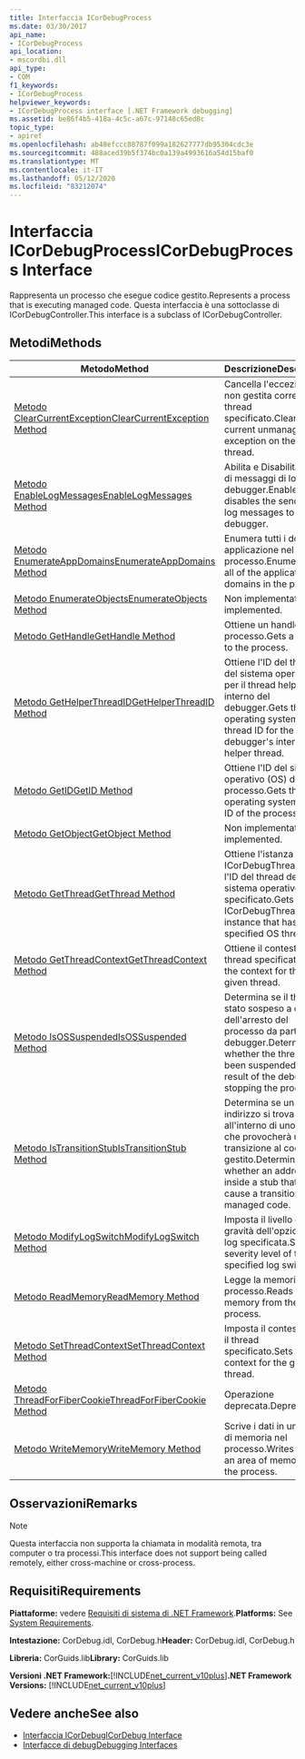 ```yaml
---
title: Interfaccia ICorDebugProcess
ms.date: 03/30/2017
api_name:
- ICorDebugProcess
api_location:
- mscordbi.dll
api_type:
- COM
f1_keywords:
- ICorDebugProcess
helpviewer_keywords:
- ICorDebugProcess interface [.NET Framework debugging]
ms.assetid: be86f4b5-418a-4c5c-a67c-97148c65ed8c
topic_type:
- apiref
ms.openlocfilehash: ab48efccc88787f099a182627777db95304cdc3e
ms.sourcegitcommit: 488aced39b5f374bc0a139a4993616a54d15baf0
ms.translationtype: MT
ms.contentlocale: it-IT
ms.lasthandoff: 05/12/2020
ms.locfileid: "83212074"
---
```

# <a name="icordebugprocess-interface"></a><span data-ttu-id="a171e-102">Interfaccia ICorDebugProcess</span><span class="sxs-lookup"><span data-stu-id="a171e-102">ICorDebugProcess Interface</span></span>
<span data-ttu-id="a171e-103">Rappresenta un processo che esegue codice gestito.</span><span class="sxs-lookup"><span data-stu-id="a171e-103">Represents a process that is executing managed code.</span></span> <span data-ttu-id="a171e-104">Questa interfaccia è una sottoclasse di ICorDebugController.</span><span class="sxs-lookup"><span data-stu-id="a171e-104">This interface is a subclass of ICorDebugController.</span></span>  
  
## <a name="methods"></a><span data-ttu-id="a171e-105">Metodi</span><span class="sxs-lookup"><span data-stu-id="a171e-105">Methods</span></span>  
  
|<span data-ttu-id="a171e-106">Metodo</span><span class="sxs-lookup"><span data-stu-id="a171e-106">Method</span></span>|<span data-ttu-id="a171e-107">Descrizione</span><span class="sxs-lookup"><span data-stu-id="a171e-107">Description</span></span>|  
|------------|-----------------|  
|[<span data-ttu-id="a171e-108">Metodo ClearCurrentException</span><span class="sxs-lookup"><span data-stu-id="a171e-108">ClearCurrentException Method</span></span>](icordebugprocess-clearcurrentexception-method.md)|<span data-ttu-id="a171e-109">Cancella l'eccezione non gestita corrente sul thread specificato.</span><span class="sxs-lookup"><span data-stu-id="a171e-109">Clears the current unmanaged exception on the given thread.</span></span>|  
|[<span data-ttu-id="a171e-110">Metodo EnableLogMessages</span><span class="sxs-lookup"><span data-stu-id="a171e-110">EnableLogMessages Method</span></span>](icordebugprocess-enablelogmessages-method.md)|<span data-ttu-id="a171e-111">Abilita e Disabilita l'invio di messaggi di log al debugger.</span><span class="sxs-lookup"><span data-stu-id="a171e-111">Enables and disables the sending of log messages to the debugger.</span></span>|  
|[<span data-ttu-id="a171e-112">Metodo EnumerateAppDomains</span><span class="sxs-lookup"><span data-stu-id="a171e-112">EnumerateAppDomains Method</span></span>](icordebugprocess-enumerateappdomains-method.md)|<span data-ttu-id="a171e-113">Enumera tutti i domini applicazione nel processo.</span><span class="sxs-lookup"><span data-stu-id="a171e-113">Enumerates all of the application domains in the process.</span></span>|  
|[<span data-ttu-id="a171e-114">Metodo EnumerateObjects</span><span class="sxs-lookup"><span data-stu-id="a171e-114">EnumerateObjects Method</span></span>](icordebugprocess-enumerateobjects-method.md)|<span data-ttu-id="a171e-115">Non implementato.</span><span class="sxs-lookup"><span data-stu-id="a171e-115">Not implemented.</span></span>|  
|[<span data-ttu-id="a171e-116">Metodo GetHandle</span><span class="sxs-lookup"><span data-stu-id="a171e-116">GetHandle Method</span></span>](icordebugprocess-gethandle-method.md)|<span data-ttu-id="a171e-117">Ottiene un handle per il processo.</span><span class="sxs-lookup"><span data-stu-id="a171e-117">Gets a handle to the process.</span></span>|  
|[<span data-ttu-id="a171e-118">Metodo GetHelperThreadID</span><span class="sxs-lookup"><span data-stu-id="a171e-118">GetHelperThreadID Method</span></span>](icordebugprocess-gethelperthreadid-method.md)|<span data-ttu-id="a171e-119">Ottiene l'ID del thread del sistema operativo per il thread helper interno del debugger.</span><span class="sxs-lookup"><span data-stu-id="a171e-119">Gets the operating system (OS) thread ID for the debugger's internal helper thread.</span></span>|  
|[<span data-ttu-id="a171e-120">Metodo GetID</span><span class="sxs-lookup"><span data-stu-id="a171e-120">GetID Method</span></span>](icordebugprocess-getid-method.md)|<span data-ttu-id="a171e-121">Ottiene l'ID del sistema operativo (OS) del processo.</span><span class="sxs-lookup"><span data-stu-id="a171e-121">Gets the operating system (OS) ID of the process.</span></span>|  
|[<span data-ttu-id="a171e-122">Metodo GetObject</span><span class="sxs-lookup"><span data-stu-id="a171e-122">GetObject Method</span></span>](icordebugprocess-getobject-method.md)|<span data-ttu-id="a171e-123">Non implementato.</span><span class="sxs-lookup"><span data-stu-id="a171e-123">Not implemented.</span></span>|  
|[<span data-ttu-id="a171e-124">Metodo GetThread</span><span class="sxs-lookup"><span data-stu-id="a171e-124">GetThread Method</span></span>](icordebugprocess-getthread-method.md)|<span data-ttu-id="a171e-125">Ottiene l'istanza di ICorDebugThread con l'ID del thread del sistema operativo specificato.</span><span class="sxs-lookup"><span data-stu-id="a171e-125">Gets the ICorDebugThread instance that has the specified OS thread ID.</span></span>|  
|[<span data-ttu-id="a171e-126">Metodo GetThreadContext</span><span class="sxs-lookup"><span data-stu-id="a171e-126">GetThreadContext Method</span></span>](icordebugprocess-getthreadcontext-method.md)|<span data-ttu-id="a171e-127">Ottiene il contesto per il thread specificato.</span><span class="sxs-lookup"><span data-stu-id="a171e-127">Gets the context for the given thread.</span></span>|  
|[<span data-ttu-id="a171e-128">Metodo IsOSSuspended</span><span class="sxs-lookup"><span data-stu-id="a171e-128">IsOSSuspended Method</span></span>](icordebugprocess-isossuspended-method.md)|<span data-ttu-id="a171e-129">Determina se il thread è stato sospeso a causa dell'arresto del processo da parte del debugger.</span><span class="sxs-lookup"><span data-stu-id="a171e-129">Determines whether the thread has been suspended as a result of the debugger stopping the process.</span></span>|  
|[<span data-ttu-id="a171e-130">Metodo IsTransitionStub</span><span class="sxs-lookup"><span data-stu-id="a171e-130">IsTransitionStub Method</span></span>](icordebugprocess-istransitionstub-method.md)|<span data-ttu-id="a171e-131">Determina se un indirizzo si trova all'interno di uno stub che provocherà una transizione al codice gestito.</span><span class="sxs-lookup"><span data-stu-id="a171e-131">Determines whether an address is inside a stub that will cause a transition to managed code.</span></span>|  
|[<span data-ttu-id="a171e-132">Metodo ModifyLogSwitch</span><span class="sxs-lookup"><span data-stu-id="a171e-132">ModifyLogSwitch Method</span></span>](icordebugprocess-modifylogswitch-method.md)|<span data-ttu-id="a171e-133">Imposta il livello di gravità dell'opzione di log specificata.</span><span class="sxs-lookup"><span data-stu-id="a171e-133">Sets the severity level of the specified log switch.</span></span>|  
|[<span data-ttu-id="a171e-134">Metodo ReadMemory</span><span class="sxs-lookup"><span data-stu-id="a171e-134">ReadMemory Method</span></span>](icordebugprocess-readmemory-method.md)|<span data-ttu-id="a171e-135">Legge la memoria dal processo.</span><span class="sxs-lookup"><span data-stu-id="a171e-135">Reads memory from the process.</span></span>|  
|[<span data-ttu-id="a171e-136">Metodo SetThreadContext</span><span class="sxs-lookup"><span data-stu-id="a171e-136">SetThreadContext Method</span></span>](icordebugprocess-setthreadcontext-method.md)|<span data-ttu-id="a171e-137">Imposta il contesto per il thread specificato.</span><span class="sxs-lookup"><span data-stu-id="a171e-137">Sets the context for the given thread.</span></span>|  
|[<span data-ttu-id="a171e-138">Metodo ThreadForFiberCookie</span><span class="sxs-lookup"><span data-stu-id="a171e-138">ThreadForFiberCookie Method</span></span>](icordebugprocess-threadforfibercookie-method.md)|<span data-ttu-id="a171e-139">Operazione deprecata.</span><span class="sxs-lookup"><span data-stu-id="a171e-139">Deprecated.</span></span>|  
|[<span data-ttu-id="a171e-140">Metodo WriteMemory</span><span class="sxs-lookup"><span data-stu-id="a171e-140">WriteMemory Method</span></span>](icordebugprocess-writememory-method.md)|<span data-ttu-id="a171e-141">Scrive i dati in un'area di memoria nel processo.</span><span class="sxs-lookup"><span data-stu-id="a171e-141">Writes data to an area of memory in the process.</span></span>|  
  
## <a name="remarks"></a><span data-ttu-id="a171e-142">Osservazioni</span><span class="sxs-lookup"><span data-stu-id="a171e-142">Remarks</span></span>  
  
> [!NOTE]
> <span data-ttu-id="a171e-143">Questa interfaccia non supporta la chiamata in modalità remota, tra computer o tra processi.</span><span class="sxs-lookup"><span data-stu-id="a171e-143">This interface does not support being called remotely, either cross-machine or cross-process.</span></span>  
  
## <a name="requirements"></a><span data-ttu-id="a171e-144">Requisiti</span><span class="sxs-lookup"><span data-stu-id="a171e-144">Requirements</span></span>  
 <span data-ttu-id="a171e-145">**Piattaforme:** vedere [Requisiti di sistema di .NET Framework](../../get-started/system-requirements.md).</span><span class="sxs-lookup"><span data-stu-id="a171e-145">**Platforms:** See [System Requirements](../../get-started/system-requirements.md).</span></span>  
  
 <span data-ttu-id="a171e-146">**Intestazione:** CorDebug.idl, CorDebug.h</span><span class="sxs-lookup"><span data-stu-id="a171e-146">**Header:** CorDebug.idl, CorDebug.h</span></span>  
  
 <span data-ttu-id="a171e-147">**Libreria:** CorGuids.lib</span><span class="sxs-lookup"><span data-stu-id="a171e-147">**Library:** CorGuids.lib</span></span>  
  
 <span data-ttu-id="a171e-148">**Versioni .NET Framework:**[!INCLUDE[net_current_v10plus](../../../../includes/net-current-v10plus-md.md)]</span><span class="sxs-lookup"><span data-stu-id="a171e-148">**.NET Framework Versions:** [!INCLUDE[net_current_v10plus](../../../../includes/net-current-v10plus-md.md)]</span></span>  
  
## <a name="see-also"></a><span data-ttu-id="a171e-149">Vedere anche</span><span class="sxs-lookup"><span data-stu-id="a171e-149">See also</span></span>

- [<span data-ttu-id="a171e-150">Interfaccia ICorDebug</span><span class="sxs-lookup"><span data-stu-id="a171e-150">ICorDebug Interface</span></span>](icordebug-interface.md)
- [<span data-ttu-id="a171e-151">Interfacce di debug</span><span class="sxs-lookup"><span data-stu-id="a171e-151">Debugging Interfaces</span></span>](debugging-interfaces.md)
